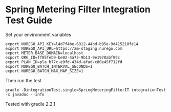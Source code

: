 Spring Metering Filter Integration Test Guide
=============================================
Set your environment variables

```
export NUREGO_API_KEY=l4d7f4be-6812-44bd-b95e-9d415210fe14
export NUREGO_API_URL=https://am-staging.nurego.com
export METER_BASE_DOMAIN=localhost
export ORG_ID=ff85feb9-be02-4a73-9b13-9e1970abf09c
export PLAN_ID=pla_b77c-e9fd-434d-afad-c80e45f712fd
export NUREGO_BATCH_INTERVAL_SECONDS=1
export NUREGO_BATCH_MAX_MAP_SIZE=1
```

Then run the test

```
gradle -DintegrationTest.single=SpringMeteringFilterIT integrationTest -x javadoc --info
```

Tested with gradle 2.2.1
